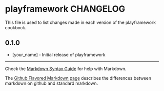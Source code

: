 playframework CHANGELOG
=======================

This file is used to list changes made in each version of the playframework cookbook.

0.1.0
-----
- [your_name] - Initial release of playframework

- - -
Check the [Markdown Syntax Guide](http://daringfireball.net/projects/markdown/syntax) for help with Markdown.

The [Github Flavored Markdown page](http://github.github.com/github-flavored-markdown/) describes the differences between markdown on github and standard markdown.
